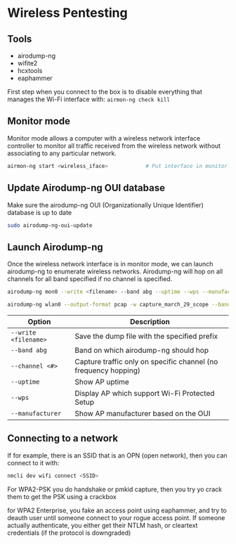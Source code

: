 # Wireless Pentesting

## Tools

* airodump-ng
* wifite2
* hcxtools
* eaphammer

First step when you connect to the box is to disable everything that manages the Wi-Fi interface with: `airmon-ng check kill`

## Monitor mode

Monitor mode allows a computer with a wireless network interface controller to monitor all traffic received from the wireless network without associating to any particular network.

```bash
airmon-ng start <wireless_iface>            # Put interface in monitor mode      
```

## Update Airodump-ng OUI database

Make sure the airodump-ng OUI (Organizationally Unique Identifier) database is up to date

```bash
sudo airodump-ng-oui-update
```

## Launch Airodump-ng

Once the wireless network interface is in monitor mode, we can launch airodump-ng to enumerate wireless networks. Airodump-ng will hop on all channels for all band specified if no channel is specified.

```bash
airodump-ng mon0 --write <filename> --band abg --uptime --wps --manufacturer

airodump-ng wlan0 --output-format pcap -w capture_march_29_scope --band abg --uptime --manufacturer --wps --essid-regex '(SSID|SSID|SSID)'
```

| Option               | Description                                                     |
| -------------------- | --------------------------------------------------------------- |
| `--write <filename>` | Save the dump file with the specified prefix                    |
| `--band abg`         | Band on which airodump-ng should hop                            |
| `--channel <#>`      | Capture traffic only on specific channel (no frequency hopping) |
| `--uptime`           | Show AP uptime                                                  |
| `--wps`              | Display AP which support Wi-Fi Protected Setup                  |
| `--manufacturer`     | Show AP manufacturer based on the OUI                           |

## Connecting to a network

If for example, there is an SSID that is an OPN (open network), then you can connect to it with:

```bash
nmcli dev wifi connect <SSID>
```

For WPA2-PSK you do handshake or pmkid capture, then you try yo crack them to get the PSK using a crackbox

for WPA2 Enterprise, you fake an access point using eaphammer, and try to deauth user until someone connect to your rogue access point. If someone actually authenticate, you either get their NTLM hash, or cleartext credentials (if the protocol is downgraded)
